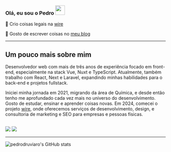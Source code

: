 <h3>Olá, eu sou o Pedro <img src = "https://raw.githubusercontent.com/MartinHeinz/MartinHeinz/master/wave.gif" width = 30px></h3>

💜 Crio coisas legais na <a href="https://www.wire.art.br/" target="_blank">wire</a>

📝 Gosto de escrever coisas no <a target="_blank" href="https://pedroruviaro.com.br/notes/">meu blog</a>

---

## Um pouco mais sobre mim

Desenvolvedor web com mais de três anos de experiência focado em front-end, especialmente na stack Vue, Nuxt e TypeScript. Atualmente, também trabalho com React, Next e Laravel, expandindo minhas habilidades para o back-end e projetos fullstack.

Iniciei minha jornada em 2021, migrando da área de Química, e desde então tenho me aprofundado cada vez mais no universo do desenvolvimento. Gosto de estudar, ensinar e aprender coisas novas. Em 2024, comecei o projeto [wire](https://www.wire.art.br/), onde oferecemos serviços de desenvolvimento, design, e consultoria de marketing e SEO para empresas e pessoas físicas.

 
 ##
 
 <div>
  <a href = "mailto:pedrodruviaro@gmail.com" target="_blank"><img src="https://img.shields.io/badge/-Gmail-%23333?style=for-the-badge&logo=gmail&logoColor=white" target="_blank"></a>
  <a href="https://www.linkedin.com/in/pedroruviaro/" target="_blank"><img src="https://img.shields.io/badge/-LinkedIn-%230077B5?style=for-the-badge&logo=linkedin&logoColor=white" target="_blank"></a> 
  
 </div>

---

![pedrodruviaro's GitHub stats](https://github-readme-stats.vercel.app/api?username=pedrodruviaro&show_icons=true&theme=radical)
